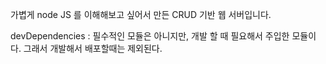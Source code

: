 가볍게 node JS 를 이해해보고 싶어서 만든 
CRUD 기반 웹 서버입니다.


devDependencies : 필수적인 모듈은 아니지만, 개발 할 때 필요해서 주입한 모듈이다.  그래서 개발해서 배포할때는 제외된다.